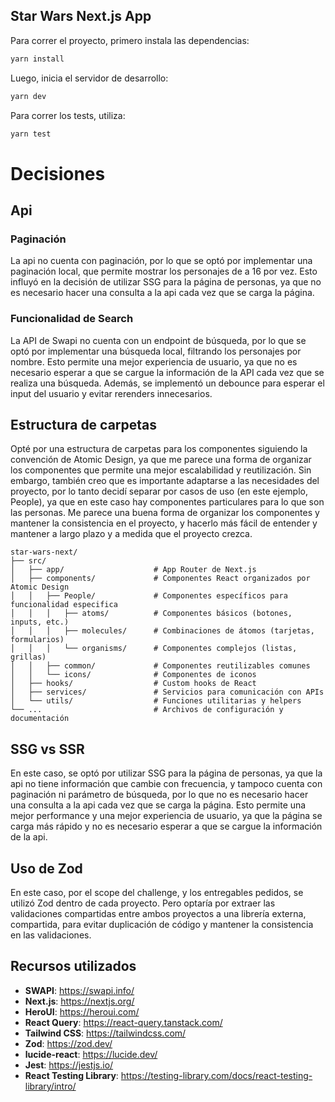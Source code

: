 ## Star Wars Next.js App

Para correr el proyecto, primero instala las dependencias:

```bash
yarn install
```

Luego, inicia el servidor de desarrollo:

```bash
yarn dev
```

Para correr los tests, utiliza:

```bash
yarn test
```

# Decisiones
## Api
### Paginación
La api no cuenta con paginación, por lo que se optó por implementar una paginación local, que permite mostrar los personajes de a 16 por vez. Esto influyó en la decisión de utilizar SSG para la página de personas, ya que no es necesario hacer una consulta a la api cada vez que se carga la página.

### Funcionalidad de Search
La API de Swapi no cuenta con un endpoint de búsqueda, por lo que se optó por implementar una búsqueda local, filtrando los personajes por nombre. Esto permite una mejor experiencia de usuario, ya que no es necesario esperar a que se cargue la información de la API cada vez que se realiza una búsqueda. Además, se implementó un debounce para esperar el input del usuario y evitar rerenders innecesarios.

## Estructura de carpetas
Opté por una estructura de carpetas para los componentes siguiendo la convención de Atomic Design, ya que me parece una forma de organizar los componentes que permite una mejor escalabilidad y reutilización. Sin embargo, también creo que es importante adaptarse a las necesidades del proyecto, por lo tanto decidí separar por casos de uso (en este ejemplo, People), ya que en este caso hay componentes particulares para lo que son las personas. Me parece una buena forma de organizar los componentes y mantener la consistencia en el proyecto, y hacerlo más fácil de entender y mantener a largo plazo y a medida que el proyecto crezca.

```
star-wars-next/
├── src/
│   ├── app/                    # App Router de Next.js
│   ├── components/             # Componentes React organizados por Atomic Design
│   │   ├── People/             # Componentes específicos para funcionalidad especifica
│   │   │   ├── atoms/          # Componentes básicos (botones, inputs, etc.)
│   │   │   ├── molecules/      # Combinaciones de átomos (tarjetas, formularios)
│   │   │   └── organisms/      # Componentes complejos (listas, grillas)
│   │   ├── common/             # Componentes reutilizables comunes
│   │   └── icons/              # Componentes de iconos
│   ├── hooks/                  # Custom hooks de React
│   ├── services/               # Servicios para comunicación con APIs
│   └── utils/                  # Funciones utilitarias y helpers
└── ...                         # Archivos de configuración y documentación
```

## SSG vs SSR
En este caso, se optó por utilizar SSG para la página de personas, ya que la api no tiene información que cambie con frecuencia, y tampoco cuenta con paginación ni parámetro de búsqueda, por lo que no es necesario hacer una consulta a la api cada vez que se carga la página. Esto permite una mejor performance y una mejor experiencia de usuario, ya que la página se carga más rápido y no es necesario esperar a que se cargue la información de la api.

## Uso de Zod
En este caso, por el scope del challenge, y los entregables pedidos, se utilizó Zod dentro de cada proyecto. Pero optaría por extraer las validaciones compartidas entre ambos proyectos a una librería externa, compartida, para evitar duplicación de código y mantener la consistencia en las validaciones.



## Recursos utilizados
- **SWAPI**: https://swapi.info/
- **Next.js**: https://nextjs.org/
- **HeroUI**: https://heroui.com/
- **React Query**: https://react-query.tanstack.com/
- **Tailwind CSS**: https://tailwindcss.com/
- **Zod**: https://zod.dev/
- **lucide-react**: https://lucide.dev/
- **Jest**: https://jestjs.io/
- **React Testing Library**: https://testing-library.com/docs/react-testing-library/intro/
